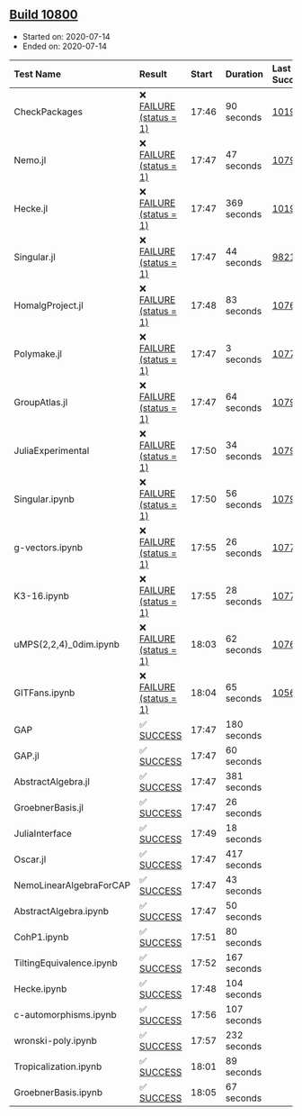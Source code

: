 ## [Build 10800](https://oscarci.mathematik.uni-kl.de/job/oscar/10800/)

* Started on: 2020-07-14
* Ended on: 2020-07-14

| Test Name    | Result | Start | Duration | Last Success | First Failure |
|:-------------|:-------|:------|:---------|:-------------|:--------------|
| CheckPackages | ❌ [FAILURE (status = 1)](https://oscarci.mathematik.uni-kl.de/job/oscar/10800/artifact/logs/build-10800/CheckPackages.log) | 17:46 | 90 seconds | [10197](https://oscarci.mathematik.uni-kl.de/job/oscar/10197/) | [10198](https://oscarci.mathematik.uni-kl.de/job/oscar/10198/) |
| Nemo.jl | ❌ [FAILURE (status = 1)](https://oscarci.mathematik.uni-kl.de/job/oscar/10800/artifact/logs/build-10800/Nemo.jl.log) | 17:47 | 47 seconds | [10790](https://oscarci.mathematik.uni-kl.de/job/oscar/10790/) | [10791](https://oscarci.mathematik.uni-kl.de/job/oscar/10791/) |
| Hecke.jl | ❌ [FAILURE (status = 1)](https://oscarci.mathematik.uni-kl.de/job/oscar/10800/artifact/logs/build-10800/Hecke.jl.log) | 17:47 | 369 seconds | [10197](https://oscarci.mathematik.uni-kl.de/job/oscar/10197/) | [10198](https://oscarci.mathematik.uni-kl.de/job/oscar/10198/) |
| Singular.jl | ❌ [FAILURE (status = 1)](https://oscarci.mathematik.uni-kl.de/job/oscar/10800/artifact/logs/build-10800/Singular.jl.log) | 17:47 | 44 seconds | [9821](https://oscarci.mathematik.uni-kl.de/job/oscar/9821/) | [9822](https://oscarci.mathematik.uni-kl.de/job/oscar/9822/) |
| HomalgProject.jl | ❌ [FAILURE (status = 1)](https://oscarci.mathematik.uni-kl.de/job/oscar/10800/artifact/logs/build-10800/HomalgProject.jl.log) | 17:48 | 83 seconds | [10765](https://oscarci.mathematik.uni-kl.de/job/oscar/10765/) | [10766](https://oscarci.mathematik.uni-kl.de/job/oscar/10766/) |
| Polymake.jl | ❌ [FAILURE (status = 1)](https://oscarci.mathematik.uni-kl.de/job/oscar/10800/artifact/logs/build-10800/Polymake.jl.log) | 17:47 | 3 seconds | [10779](https://oscarci.mathematik.uni-kl.de/job/oscar/10779/) | [10780](https://oscarci.mathematik.uni-kl.de/job/oscar/10780/) |
| GroupAtlas.jl | ❌ [FAILURE (status = 1)](https://oscarci.mathematik.uni-kl.de/job/oscar/10800/artifact/logs/build-10800/GroupAtlas.jl.log) | 17:47 | 64 seconds | [10790](https://oscarci.mathematik.uni-kl.de/job/oscar/10790/) | [10791](https://oscarci.mathematik.uni-kl.de/job/oscar/10791/) |
| JuliaExperimental | ❌ [FAILURE (status = 1)](https://oscarci.mathematik.uni-kl.de/job/oscar/10800/artifact/logs/build-10800/JuliaExperimental.log) | 17:50 | 34 seconds | [10790](https://oscarci.mathematik.uni-kl.de/job/oscar/10790/) | [10791](https://oscarci.mathematik.uni-kl.de/job/oscar/10791/) |
| Singular.ipynb | ❌ [FAILURE (status = 1)](https://oscarci.mathematik.uni-kl.de/job/oscar/10800/artifact/logs/build-10800/Singular.ipynb.log) | 17:50 | 56 seconds | [10790](https://oscarci.mathematik.uni-kl.de/job/oscar/10790/) | [10791](https://oscarci.mathematik.uni-kl.de/job/oscar/10791/) |
| g-vectors.ipynb | ❌ [FAILURE (status = 1)](https://oscarci.mathematik.uni-kl.de/job/oscar/10800/artifact/logs/build-10800/g-vectors.ipynb.log) | 17:55 | 26 seconds | [10779](https://oscarci.mathematik.uni-kl.de/job/oscar/10779/) | [10780](https://oscarci.mathematik.uni-kl.de/job/oscar/10780/) |
| K3-16.ipynb | ❌ [FAILURE (status = 1)](https://oscarci.mathematik.uni-kl.de/job/oscar/10800/artifact/logs/build-10800/K3-16.ipynb.log) | 17:55 | 28 seconds | [10779](https://oscarci.mathematik.uni-kl.de/job/oscar/10779/) | [10780](https://oscarci.mathematik.uni-kl.de/job/oscar/10780/) |
| uMPS(2,2,4)_0dim.ipynb | ❌ [FAILURE (status = 1)](https://oscarci.mathematik.uni-kl.de/job/oscar/10800/artifact/logs/build-10800/uMPS-2-2-4-_0dim.ipynb.log) | 18:03 | 62 seconds | [10765](https://oscarci.mathematik.uni-kl.de/job/oscar/10765/) | [10766](https://oscarci.mathematik.uni-kl.de/job/oscar/10766/) |
| GITFans.ipynb | ❌ [FAILURE (status = 1)](https://oscarci.mathematik.uni-kl.de/job/oscar/10800/artifact/logs/build-10800/GITFans.ipynb.log) | 18:04 | 65 seconds | [10566](https://oscarci.mathematik.uni-kl.de/job/oscar/10566/) | [10567](https://oscarci.mathematik.uni-kl.de/job/oscar/10567/) |
| GAP | ✅ [SUCCESS](https://oscarci.mathematik.uni-kl.de/job/oscar/10800/artifact/logs/build-10800/GAP.log) | 17:47 | 180 seconds |  |  |
| GAP.jl | ✅ [SUCCESS](https://oscarci.mathematik.uni-kl.de/job/oscar/10800/artifact/logs/build-10800/GAP.jl.log) | 17:47 | 60 seconds |  |  |
| AbstractAlgebra.jl | ✅ [SUCCESS](https://oscarci.mathematik.uni-kl.de/job/oscar/10800/artifact/logs/build-10800/AbstractAlgebra.jl.log) | 17:47 | 381 seconds |  |  |
| GroebnerBasis.jl | ✅ [SUCCESS](https://oscarci.mathematik.uni-kl.de/job/oscar/10800/artifact/logs/build-10800/GroebnerBasis.jl.log) | 17:47 | 26 seconds |  |  |
| JuliaInterface | ✅ [SUCCESS](https://oscarci.mathematik.uni-kl.de/job/oscar/10800/artifact/logs/build-10800/JuliaInterface.log) | 17:49 | 18 seconds |  |  |
| Oscar.jl | ✅ [SUCCESS](https://oscarci.mathematik.uni-kl.de/job/oscar/10800/artifact/logs/build-10800/Oscar.jl.log) | 17:47 | 417 seconds |  |  |
| NemoLinearAlgebraForCAP | ✅ [SUCCESS](https://oscarci.mathematik.uni-kl.de/job/oscar/10800/artifact/logs/build-10800/NemoLinearAlgebraForCAP.log) | 17:47 | 43 seconds |  |  |
| AbstractAlgebra.ipynb | ✅ [SUCCESS](https://oscarci.mathematik.uni-kl.de/job/oscar/10800/artifact/logs/build-10800/AbstractAlgebra.ipynb.log) | 17:47 | 50 seconds |  |  |
| CohP1.ipynb | ✅ [SUCCESS](https://oscarci.mathematik.uni-kl.de/job/oscar/10800/artifact/logs/build-10800/CohP1.ipynb.log) | 17:51 | 80 seconds |  |  |
| TiltingEquivalence.ipynb | ✅ [SUCCESS](https://oscarci.mathematik.uni-kl.de/job/oscar/10800/artifact/logs/build-10800/TiltingEquivalence.ipynb.log) | 17:52 | 167 seconds |  |  |
| Hecke.ipynb | ✅ [SUCCESS](https://oscarci.mathematik.uni-kl.de/job/oscar/10800/artifact/logs/build-10800/Hecke.ipynb.log) | 17:48 | 104 seconds |  |  |
| c-automorphisms.ipynb | ✅ [SUCCESS](https://oscarci.mathematik.uni-kl.de/job/oscar/10800/artifact/logs/build-10800/c-automorphisms.ipynb.log) | 17:56 | 107 seconds |  |  |
| wronski-poly.ipynb | ✅ [SUCCESS](https://oscarci.mathematik.uni-kl.de/job/oscar/10800/artifact/logs/build-10800/wronski-poly.ipynb.log) | 17:57 | 232 seconds |  |  |
| Tropicalization.ipynb | ✅ [SUCCESS](https://oscarci.mathematik.uni-kl.de/job/oscar/10800/artifact/logs/build-10800/Tropicalization.ipynb.log) | 18:01 | 89 seconds |  |  |
| GroebnerBasis.ipynb | ✅ [SUCCESS](https://oscarci.mathematik.uni-kl.de/job/oscar/10800/artifact/logs/build-10800/GroebnerBasis.ipynb.log) | 18:05 | 67 seconds |  |  |
